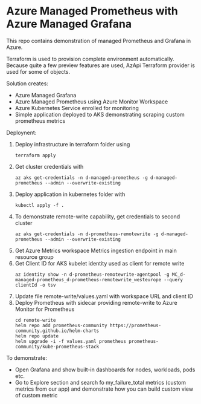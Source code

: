 # Azure Managed Prometheus with Azure Managed Grafana
This repo contains demonstration of managed Prometheus and Grafana in Azure.

Terraform is used to provision complete environment automatically. Because quite a few preview features are used, AzApi Terraform provider is used for some of objects.

Solution creates:
- Azure Managed Grafana
- Azure Managed Prometheus using Azure Monitor Workspace
- Azure Kubernetes Service enrolled for monitoring
- Simple application deployed to AKS demonstrating scraping custom prometheus metrics

Deploynent:
1. Deploy infrastructure in terraform folder using 
   ```
   terraform apply
   ``` 
2. Get cluster credentials with 
   ```
   az aks get-credentials -n d-managed-prometheus -g d-managed-prometheus --admin --overwrite-existing
   ```
3. Deploy application in kubernetes folder with 
   ```
   kubectl apply -f .
   ``` 
4. To demonstrate remote-write capability, get credentials to second cluster
   ```
   az aks get-credentials -n d-prometheus-remotewrite -g d-managed-prometheus --admin --overwrite-existing
   ```
5. Get Azure Metrics workspace Metrics ingestion endpoint in main resource group
6. Get Client ID for AKS kubelet identity used as client for remote write
   ```
   az identity show -n d-prometheus-remotewrite-agentpool -g MC_d-managed-prometheus_d-prometheus-remotewrite_westeurope --query clientId -o tsv
   ```
7. Update file remote-write/values.yaml with workspace URL and client ID
8. Deploy Prometheus with sidecar providing remote-write to Azure Monitor for Prometheus
   ```
   cd remote-write
   helm repo add prometheus-community https://prometheus-community.github.io/helm-charts
   helm repo update
   helm upgrade -i -f values.yaml prometheus prometheus-community/kube-prometheus-stack
   ```

To demonstrate:
- Open Grafana and show built-in dashboards for nodes, workloads, pods etc.
- Go to Explore section and search fo my_failure_total metrics (custom metrics from our app) and demonstrate how you can build custom view of custom metric

